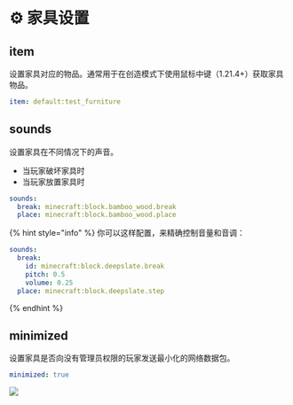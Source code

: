 # ⚙️ 家具设置

## item <a href="#item" id="item"></a>

设置家具对应的物品。通常用于在创造模式下使用鼠标中键（1.21.4+）获取家具物品。

```yaml
item: default:test_furniture
```

## sounds <a href="#sounds" id="sounds"></a>

设置家具在不同情况下的声音。

* 当玩家破坏家具时
* 当玩家放置家具时

```yaml
sounds:
  break: minecraft:block.bamboo_wood.break
  place: minecraft:block.bamboo_wood.place
```

{% hint style="info" %}
你可以这样配置，来精确控制音量和音调：

```yaml
sounds:
  break:
    id: minecraft:block.deepslate.break
    pitch: 0.5
    volume: 0.25
  place: minecraft:block.deepslate.step
```
{% endhint %}

## minimized

设置家具是否向没有管理员权限的玩家发送最小化的网络数据包。

```yaml
minimized: true
```

![](https://mo-mi.gitbook.io/~gitbook/image?url=https%3A%2F%2F1836335287-files.gitbook.io%2F%7E%2Ffiles%2Fv0%2Fb%2Fgitbook-x-prod.appspot.com%2Fo%2Fspaces%252FOgvQ1fEJPROp7131PPlK%252Fuploads%252FqmuOtslb0m4pzkyKjf20%252Fimage.png%3Falt%3Dmedia%26token%3D7651bfce-5d2e-494a-8893-5017aa63a332\&width=768\&dpr=4\&quality=100\&sign=bad16b1e\&sv=2)
